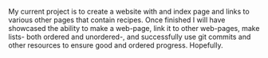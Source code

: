 My current project is to create a website with and index page and links to various other pages that contain recipes.
Once finished I will have showcased the ability to make a web-page, link it to other web-pages, make lists- both ordered and unordered-, and successfully use git commits and other resources to ensure good and ordered progress. Hopefully.
